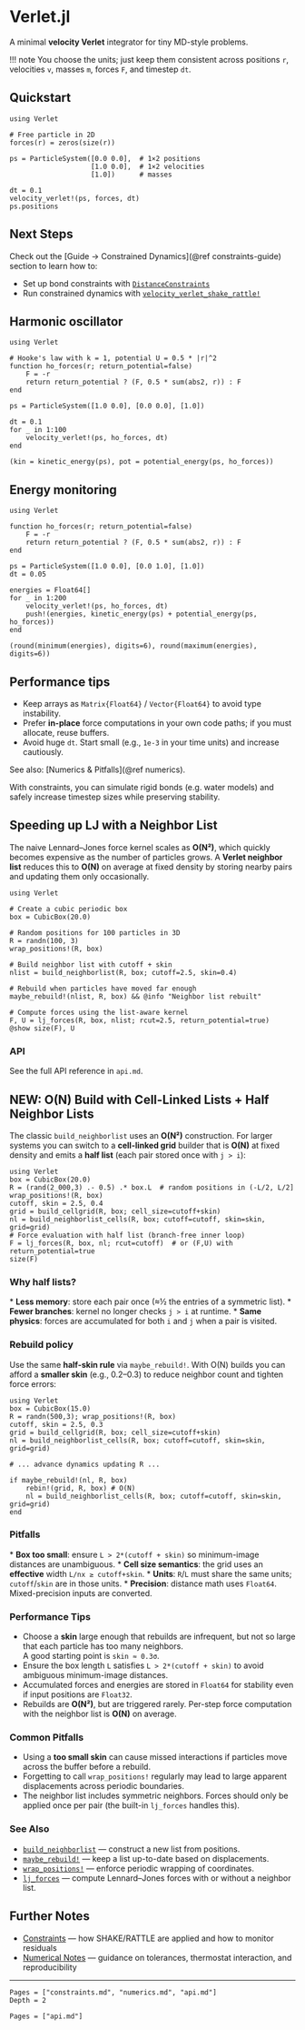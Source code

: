 # Verlet.jl

A minimal **velocity Verlet** integrator for tiny MD-style problems.

!!! note
    You choose the units; just keep them consistent across positions `r`, velocities `v`, masses `m`,
    forces `F`, and timestep `dt`.

## Quickstart

```@example quickstart
using Verlet

# Free particle in 2D
forces(r) = zeros(size(r))

ps = ParticleSystem([0.0 0.0],  # 1×2 positions
                    [1.0 0.0],  # 1×2 velocities
                    [1.0])      # masses

dt = 0.1
velocity_verlet!(ps, forces, dt)
ps.positions
```

## Next Steps

Check out the \[Guide → Constrained Dynamics](@ref constraints-guide) section to learn how to:

- Set up bond constraints with [`DistanceConstraints`](@ref)
- Run constrained dynamics with [`velocity_verlet_shake_rattle!`](@ref)


## Harmonic oscillator
```@example ho
using Verlet

# Hooke's law with k = 1, potential U = 0.5 * |r|^2
function ho_forces(r; return_potential=false)
    F = -r
    return return_potential ? (F, 0.5 * sum(abs2, r)) : F
end

ps = ParticleSystem([1.0 0.0], [0.0 0.0], [1.0])

dt = 0.1
for _ in 1:100
    velocity_verlet!(ps, ho_forces, dt)
end

(kin = kinetic_energy(ps), pot = potential_energy(ps, ho_forces))
```

## Energy monitoring

```@example energy
using Verlet

function ho_forces(r; return_potential=false)
    F = -r
    return return_potential ? (F, 0.5 * sum(abs2, r)) : F
end

ps = ParticleSystem([1.0 0.0], [0.0 1.0], [1.0])
dt = 0.05

energies = Float64[]
for _ in 1:200
    velocity_verlet!(ps, ho_forces, dt)
    push!(energies, kinetic_energy(ps) + potential_energy(ps, ho_forces))
end

(round(minimum(energies), digits=6), round(maximum(energies), digits=6))
```

## Performance tips

* Keep arrays as `Matrix{Float64}` / `Vector{Float64}` to avoid type instability.
* Prefer **in-place** force computations in your own code paths; if you must allocate, reuse buffers.
* Avoid huge `dt`. Start small (e.g., `1e-3` in your time units) and increase cautiously.

See also: \[Numerics & Pitfalls]\(@ref numerics).

With constraints, you can simulate rigid bonds (e.g. water models) and safely
increase timestep sizes while preserving stability.

## Speeding up LJ with a Neighbor List

The naive Lennard–Jones force kernel scales as **O(N²)**, which quickly becomes expensive as the number of particles grows.
A **Verlet neighbor list** reduces this to **O(N)** on average at fixed density by storing nearby pairs and updating them only occasionally.

```@example
using Verlet

# Create a cubic periodic box
box = CubicBox(20.0)

# Random positions for 100 particles in 3D
R = randn(100, 3)
wrap_positions!(R, box)

# Build neighbor list with cutoff + skin
nlist = build_neighborlist(R, box; cutoff=2.5, skin=0.4)

# Rebuild when particles have moved far enough
maybe_rebuild!(nlist, R, box) && @info "Neighbor list rebuilt"

# Compute forces using the list-aware kernel
F, U = lj_forces(R, box, nlist; rcut=2.5, return_potential=true)
@show size(F), U
```

### API

See the full API reference in `api.md`.

## NEW: O(N) Build with Cell-Linked Lists + Half Neighbor Lists

The classic `build_neighborlist` uses an **O(N²)** construction. For larger systems
you can switch to a **cell-linked grid** builder that is **O(N)** at fixed density
and emits a **half list** (each pair stored once with `j > i`):

```@example
using Verlet
box = CubicBox(20.0)
R = (rand(2_000,3) .- 0.5) .* box.L  # random positions in (-L/2, L/2]
wrap_positions!(R, box)
cutoff, skin = 2.5, 0.4
grid = build_cellgrid(R, box; cell_size=cutoff+skin)
nl = build_neighborlist_cells(R, box; cutoff=cutoff, skin=skin, grid=grid)
# Force evaluation with half list (branch-free inner loop)
F = lj_forces(R, box, nl; rcut=cutoff)  # or (F,U) with return_potential=true
size(F)
```

### Why half lists?

\* **Less memory**: store each pair once (≈½ the entries of a symmetric list).
\* **Fewer branches**: kernel no longer checks `j > i` at runtime.
\* **Same physics**: forces are accumulated for both `i` and `j` when a pair is visited.

### Rebuild policy

Use the same **half-skin rule** via `maybe_rebuild!`. With O(N) builds you
can afford a **smaller skin** (e.g., 0.2–0.3) to reduce neighbor count and tighten
force errors:

```@example
using Verlet
box = CubicBox(15.0)
R = randn(500,3); wrap_positions!(R, box)
cutoff, skin = 2.5, 0.3
grid = build_cellgrid(R, box; cell_size=cutoff+skin)
nl = build_neighborlist_cells(R, box; cutoff=cutoff, skin=skin, grid=grid)

# ... advance dynamics updating R ...

if maybe_rebuild!(nl, R, box)
    rebin!(grid, R, box) # O(N)
    nl = build_neighborlist_cells(R, box; cutoff=cutoff, skin=skin, grid=grid)
end
```

### Pitfalls

\* **Box too small**: ensure `L > 2*(cutoff + skin)` so minimum-image distances are unambiguous.
\* **Cell size semantics**: the grid uses an **effective** width `L/nx ≥ cutoff+skin`.
\* **Units**: `R`/`L` must share the same units; `cutoff`/`skin` are in those units.
\* **Precision**: distance math uses `Float64`. Mixed-precision inputs are converted.

### Performance Tips

- Choose a **skin** large enough that rebuilds are infrequent, but not so large that each particle has too many neighbors.  
    A good starting point is `skin ≈ 0.3σ`.
- Ensure the box length `L` satisfies `L > 2*(cutoff + skin)` to avoid ambiguous minimum-image distances.
- Accumulated forces and energies are stored in `Float64` for stability even if input positions are `Float32`.
- Rebuilds are **O(N²)**, but are triggered rarely. Per-step force computation with the neighbor list is **O(N)** on average.

### Common Pitfalls

- Using a **too small skin** can cause missed interactions if particles move across the buffer before a rebuild.
- Forgetting to call `wrap_positions!` regularly may lead to large apparent displacements across periodic boundaries.
- The neighbor list includes symmetric neighbors. Forces should only be applied once per pair (the built-in `lj_forces` handles this).

### See Also

- [`build_neighborlist`](@ref) — construct a new list from positions.  
- [`maybe_rebuild!`](@ref) — keep a list up-to-date based on displacements.  
- [`wrap_positions!`](@ref) — enforce periodic wrapping of coordinates.  
- [`lj_forces`](@ref) — compute Lennard–Jones forces with or without a neighbor list.

## Further Notes

* [Constraints](@ref) — how SHAKE/RATTLE are applied and how to monitor residuals
* [Numerical Notes](@ref) — guidance on tolerances, thermostat interaction, and reproducibility

---

```@contents
Pages = ["constraints.md", "numerics.md", "api.md"]
Depth = 2
```

```@index
Pages = ["api.md"]
```

